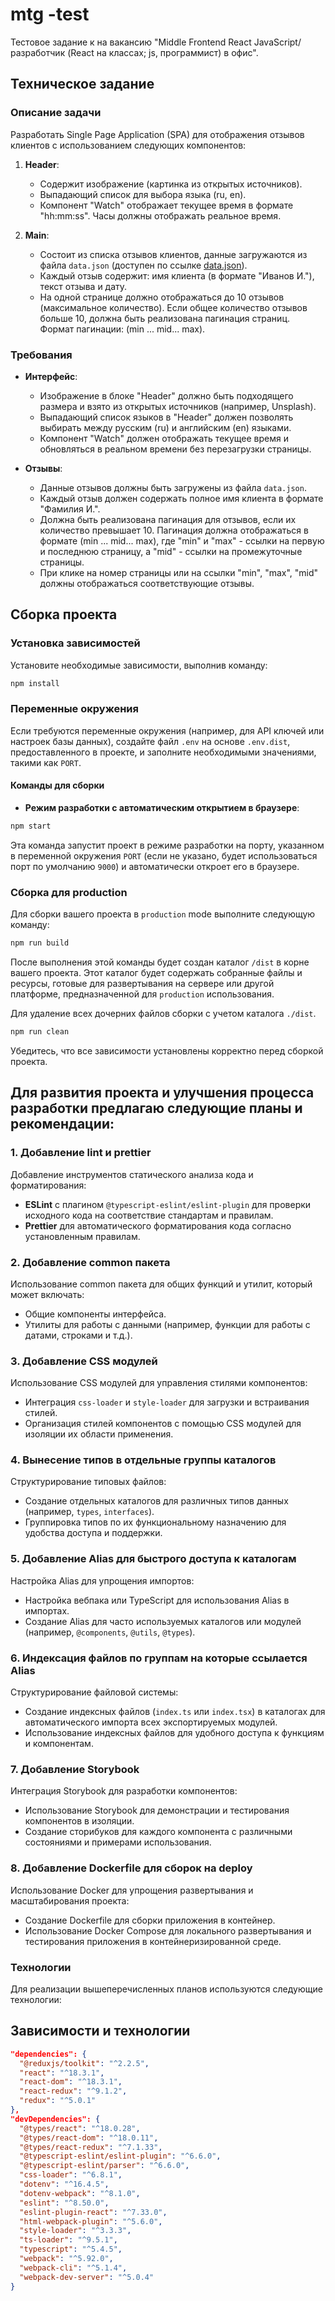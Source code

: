 # mtg -test

Тестовое задание к на вакансию "Middle Frontend React JavaScript/разработчик (React на классах; js, программист) в офис".

## Техническое задание

### Описание задачи

Разработать Single Page Application (SPA) для отображения отзывов клиентов с использованием следующих компонентов:

1. **Header**:

   - Содержит изображение (картинка из открытых источников).
   - Выпадающий список для выбора языка (ru, en).
   - Компонент "Watch" отображает текущее время в формате "hh:mm:ss". Часы должны отображать реальное время.
2. **Main**:

   - Состоит из списка отзывов клиентов, данные загружаются из файла `data.json` (доступен по ссылке [data.json](https://disk.yandex.ru/d/1zUh9hte3u2emQ)).
   - Каждый отзыв содержит: имя клиента (в формате "Иванов И."), текст отзыва и дату.
   - На одной странице должно отображаться до 10 отзывов (максимальное количество). Если общее количество отзывов больше 10, должна быть реализована пагинация страниц. Формат пагинации: (min ... mid... max).

### Требования

- **Интерфейс**:

  - Изображение в блоке "Header" должно быть подходящего размера и взято из открытых источников (например, Unsplash).
  - Выпадающий список языков в "Header" должен позволять выбирать между русским (ru) и английским (en) языками.
  - Компонент "Watch" должен отображать текущее время и обновляться в реальном времени без перезагрузки страницы.
- **Отзывы**:

  - Данные отзывов должны быть загружены из файла `data.json`.
  - Каждый отзыв должен содержать полное имя клиента в формате "Фамилия И.".
  - Должна быть реализована пагинация для отзывов, если их количество превышает 10. Пагинация должна отображаться в формате (min ... mid... max), где "min" и "max" - ссылки на первую и последнюю страницу, а "mid" - ссылки на промежуточные страницы.
  - При клике на номер страницы или на ссылки "min", "max", "mid" должны отображаться соответствующие отзывы.


## Сборка проекта

### Установка зависимостей

Установите необходимые зависимости, выполнив команду:

```bash
npm install
```

### Переменные окружения

Если требуются переменные окружения (например, для API ключей или настроек базы данных), создайте файл `.env` на основе `.env.dist`, предоставленного в проекте, и заполните необходимыми значениями, такими как `PORT`.

#### Команды для сборки

- **Режим разработки с автоматическим открытием в браузере**:

```bash
npm start
```

Эта команда запустит проект в режиме разработки на порту, указанном в переменной окружения `PORT` (если не указано, будет использоваться порт по умолчанию `9000`) и автоматически откроет его в браузере.

### Сборка для production

Для сборки вашего проекта в `production` mode выполните следующую команду:

```bash
npm run build
```

После выполнения этой команды будет создан каталог `/dist` в корне вашего проекта. Этот каталог будет содержать собранные файлы и ресурсы, готовые для развертывания на сервере или другой платформе, предназначенной для `production` использования.

Для удаление всех дочерних файлов сборки с учетом каталога `./dist`.

```bash
npm run clean
```

Убедитесь, что все зависимости установлены корректно перед сборкой проекта.

## Для развития проекта и улучшения процесса разработки предлагаю следующие планы и рекомендации:

### 1. Добавление lint и prettier

Добавление инструментов статического анализа кода и форматирования:

- **ESLint** с плагином `@typescript-eslint/eslint-plugin` для проверки исходного кода на соответствие стандартам и правилам.
- **Prettier** для автоматического форматирования кода согласно установленным правилам.

### 2. Добавление common пакета

Использование common пакета для общих функций и утилит, который может включать:

- Общие компоненты интерфейса.
- Утилиты для работы с данными (например, функции для работы с датами, строками и т.д.).

### 3. Добавление CSS модулей

Использование CSS модулей для управления стилями компонентов:

- Интеграция `css-loader` и `style-loader` для загрузки и встраивания стилей.
- Организация стилей компонентов с помощью CSS модулей для изоляции их области применения.

### 4. Вынесение типов в отдельные группы каталогов

Структурирование типовых файлов:

- Создание отдельных каталогов для различных типов данных (например, `types`, `interfaces`).
- Группировка типов по их функциональному назначению для удобства доступа и поддержки.

### 5. Добавление Alias для быстрого доступа к каталогам

Настройка Alias для упрощения импортов:

- Настройка вебпака или TypeScript для использования Alias в импортах.
- Создание Alias для часто используемых каталогов или модулей (например, `@components`, `@utils`, `@types`).

### 6. Индексация файлов по группам на которые ссылается Alias

Структурирование файловой системы:

- Создание индексных файлов (`index.ts` или `index.tsx`) в каталогах для автоматического импорта всех экспортируемых модулей.
- Использование индексных файлов для удобного доступа к функциям и компонентам.

### 7. Добавление Storybook

Интеграция Storybook для разработки компонентов:

- Использование Storybook для демонстрации и тестирования компонентов в изоляции.
- Создание сторибуков для каждого компонента с различными состояниями и примерами использования.

### 8. Добавление Dockerfile для сборок на deploy

Использование Docker для упрощения развертывания и масштабирования проекта:

- Создание Dockerfile для сборки приложения в контейнер.
- Использование Docker Compose для локального развертывания и тестирования приложения в контейнеризированной среде.

### Технологии

Для реализации вышеперечисленных планов используются следующие технологии:

## Зависимости и технологии

```json
"dependencies": {
  "@reduxjs/toolkit": "^2.2.5",
  "react": "^18.3.1",
  "react-dom": "^18.3.1",
  "react-redux": "^9.1.2",
  "redux": "^5.0.1"
},
"devDependencies": {
  "@types/react": "^18.0.28",
  "@types/react-dom": "^18.0.11",
  "@types/react-redux": "^7.1.33",
  "@typescript-eslint/eslint-plugin": "^6.6.0",
  "@typescript-eslint/parser": "^6.6.0",
  "css-loader": "^6.8.1",
  "dotenv": "^16.4.5",
  "dotenv-webpack": "^8.1.0",
  "eslint": "^8.50.0",
  "eslint-plugin-react": "^7.33.0",
  "html-webpack-plugin": "^5.6.0",
  "style-loader": "^3.3.3",
  "ts-loader": "^9.5.1",
  "typescript": "^5.4.5",
  "webpack": "^5.92.0",
  "webpack-cli": "^5.1.4",
  "webpack-dev-server": "^5.0.4"
}
```
